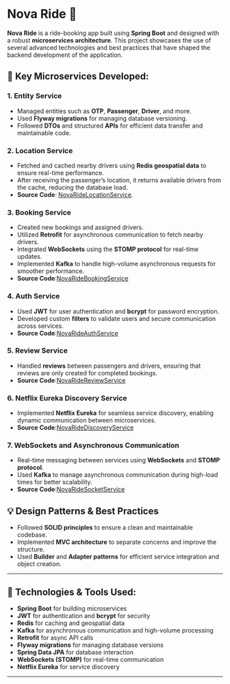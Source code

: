 # Nova Ride 🚗

**Nova Ride** is a ride-booking app built using **Spring Boot** and designed with a robust **microservices architecture**. This project showcases the use of several advanced technologies and best practices that have shaped the backend development of the application.

## 🔑 Key Microservices Developed:

### 1. Entity Service
- Managed entities such as **OTP**, **Passenger**, **Driver**, and more.
- Used **Flyway migrations** for managing database versioning.
- Followed **DTOs** and structured **APIs** for efficient data transfer and maintainable code.

### 2. Location Service
- Fetched and cached nearby drivers using **Redis geospatial data** to ensure real-time performance.
- After receiving the passenger’s location, it returns available drivers from the cache, reducing the database load.
- **Source Code**: [NovaRideLocationService](https://github.com/prahulk46a/NovaRideLocationService).

### 3. Booking Service
- Created new bookings and assigned drivers.
- Utilized **Retrofit** for asynchronous communication to fetch nearby drivers.
- Integrated **WebSockets** using the **STOMP protocol** for real-time updates.
- Implemented **Kafka** to handle high-volume asynchronous requests for smoother performance.
- **Source Code**:[NovaRideBookingService](https://github.com/prahulk46a/NovaRideBookingService)

### 4. Auth Service
- Used **JWT** for user authentication and **bcrypt** for password encryption.
- Developed custom **filters** to validate users and secure communication across services.
- **Source Code**:[NovaRideAuthService](https://github.com/prahulk46a/NovaRideAuthService)

### 5. Review Service
- Handled **reviews** between passengers and drivers, ensuring that reviews are only created for completed bookings.
- **Source Code**:[NovaRideReviewService](https://github.com/prahulk46a/NovaRideReviewService)

### 6. Netflix Eureka Discovery Service
- Implemented **Netflix Eureka** for seamless service discovery, enabling dynamic communication between microservices.
- **Source Code**:[NovaRideDiscoveryService](https://github.com/prahulk46a/NovaRideDiscoveryService)

### 7. WebSockets and Asynchronous Communication
- Real-time messaging between services using **WebSockets** and **STOMP protocol**.
- Used **Kafka** to manage asynchronous communication during high-load times for better scalability.
- **Source Code**:[NovaRideSocketService](https://github.com/prahulk46a/NovaRideSocketService)

## 💡 Design Patterns & Best Practices
- Followed **SOLID principles** to ensure a clean and maintainable codebase.
- Implemented **MVC architecture** to separate concerns and improve the structure.
- Used **Builder** and **Adapter patterns** for efficient service integration and object creation.

---

## 🚀 Technologies & Tools Used:
- **Spring Boot** for building microservices
- **JWT** for authentication and **bcrypt** for security
- **Redis** for caching and geospatial data
- **Kafka** for asynchronous communication and high-volume processing
- **Retrofit** for async API calls
- **Flyway migrations** for managing database versions
- **Spring Data JPA** for database interaction
- **WebSockets (STOMP)** for real-time communication
- **Netflix Eureka** for service discovery

---


